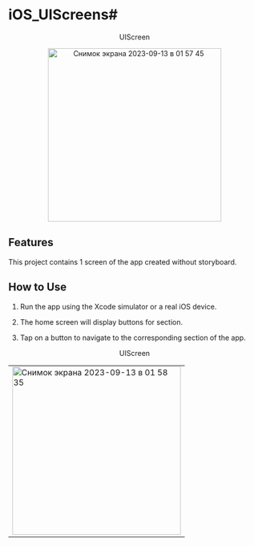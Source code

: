 # iOS_UIScreens# 
<p align="center">UIScreen</p> 
<p align="center">
  <img width="346" alt="Снимок экрана 2023-09-13 в 01 57 45" src="https://github.com/diaszait/iOS_UIScreens/assets/142406959/cbf45c81-014c-465f-89fc-507ae44efaa0">

</p>

## Features
This project contains 1 screen of the app created without storyboard.


## How to Use

1. Run the app using the Xcode simulator or a real iOS device.

2. The home screen will display buttons for  section.

3. Tap on a button to navigate to the corresponding section of the app.
<p align="center">UIScreen</p>
<table align="center">
  <tr>
   
  </tr>
  <tr>
<td><img width="336" alt="Снимок экрана 2023-09-13 в 01 58 35" src="https://github.com/diaszait/iOS_UIScreens/assets/142406959/3cd4729a-6508-40a1-be59-937032161342">
 </tr>
</table>
